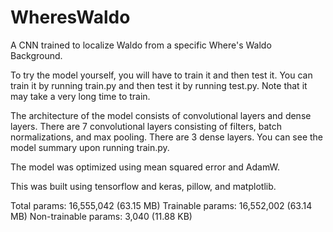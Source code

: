 # WheresWaldo
A CNN trained to localize Waldo from a specific Where's Waldo Background.

To try the model yourself, you will have to train it and then test it. You can train it by running train.py and then test it by running test.py. Note that it may take a very long time to train. 

The architecture of the model consists of convolutional layers and dense layers. There are 7 convolutional layers consisting of filters, batch normalizations, and max pooling. There are 3 dense layers. You can see the model summary upon running train.py.

The model was optimized using mean squared error and AdamW. 

This was built using tensorflow and keras, pillow, and matplotlib. 

Total params: 16,555,042 (63.15 MB)
Trainable params: 16,552,002 (63.14 MB)
Non-trainable params: 3,040 (11.88 KB)
